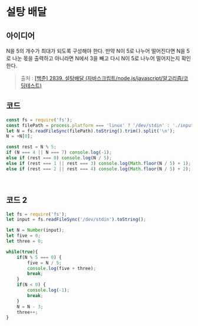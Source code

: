 # 설탕 배달

## 아이디어

N을 5의 개수가 최대가 되도록 구성해야 한다. 만약 N이 5로 나누어 떨어진다면 N을 5로 나눈 몫을 출력하고 아니라면 N에서 3을 빼고 다시 N이 5로 나누어 떨어지는지 확인한다.

> 출처 : [[백준] 2839. 설탕배달 (자바스크립트/node.js/javascript/알고리즘/코딩테스트)](https://nyang-in.tistory.com/175)
## 코드
```js
const fs = require('fs');
const filePath = process.platform === 'linux' ? '/dev/stdin' : './input.txt';
let N = fs.readFileSync(filePath).toString().trim().split('\n');
N = +N[0];

const rest = N % 5;
if (N === 4 || N === 7) console.log(-1);
else if (rest === 0) console.log(N / 5);
else if (rest === 1 || rest === 3) console.log(Math.floor(N / 5) + 1);
else if (rest === 2 || rest === 4) console.log(Math.floor(N / 5) + 2);
```
<br />

## 코드 2
```js
let fs = require('fs');
let input = fs.readFileSync('/dev/stdin').toString();

let N = Number(input);
let five = 0;
let three = 0;

while(true){
    if(N % 5 === 0) {
        five = N / 5;
        console.log(five + three);
        break;
    }
    if(N < 0) {
        console.log(-1);
        break;
    }
    N = N - 3;
    three++;
}
```
